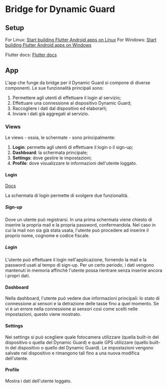 # Bridge for Dynamic Guard

## Setup

For Linux: [Start building Flutter Android apps on Linux](https://docs.flutter.dev/get-started/install/linux/android)
For Windows: [Start building Flutter Android apps on Windows](https://docs.flutter.dev/get-started/install/windows/mobile)

Flutter docs: [Flutter docs](https://docs.flutter.dev/get-started/fundamentals)

## App

L'app che funge da bridge per il Dynamic Guard si compone di diverse componenti. Le sue funzionalità principali sono:

1. Permettere agli utenti di effettuare il login al servizio;
2. Effettuare una connessione al dispositivo Dynamic Guard;
3. Raccogliere i dati dal dispositivo ed elaborarli;
4. Inviare i dati già aggregati al servizio.

### Views

Le views - ossia, le schermate - sono principalmente:
1. **Login**: permette agli utenti di effettuare il login o il sign-up;
2. **Dashboard**: la schermata principale;
3. **Settings**: dove gestire le impostazioni;
4. **Profile**: dove visualizzare le informazioni dell'utente loggato.

#### Login

[Docs](https://pub.dev/packages/flutter_login)

La schermata di login permette di svolgere due funzionalità.

##### Sign-up

Dove un utente può registrarsi. In una prima schermata viene chiesto di inserire la propria mail e la propria password, confermandola. Nel caso in cui la mail non sia già stata usata, l'utente può procedere ad inserire il proprio nome, cognome e codice fiscale.

##### Login

L'utente può effettuare il login nell'applicazione, fornendo la mail e la password usati al tempo di sign-up. Per un certo periodo, i dati vengono mantenuti in memoria affinchè l'utente possa rientrare senza inserire ancora i propri dati.

#### Dashboard

Nella dashboard, l'utente può vedere due informazioni principali: lo stato di connessione ai sensori e la detrazione delle tasse fino a quel momento. Se vi è un errore nella connessione ai sensori così come scelti nelle impostazioni, questo viene mostrato.

#### Settings

Nei settings si può scegliere quale fotocamera utilizzare (quella built-in del dispositivo o quella del Dynamic Guard) e quale GPS utilizzare (quello built-in del dispositivo o quello del Dynamic Guard). Le impostazioni vengono salvate nel dispositivo e rimangono tali fino a una nuova modifica dell'utente.

#### Profile

Mostra i dati dell'utente loggato.
